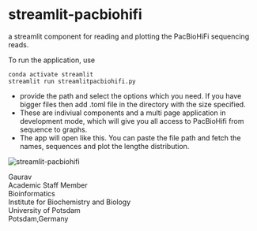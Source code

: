 # streamlit-pacbiohifi
a streamlit component for reading and plotting the PacBioHiFi sequencing reads. 

To run the application, use 
```
conda activate streamlit
streamlit run streamlitpacbiohifi.py 
```
- provide the path and select the options which you need. If you have bigger files then add .toml file in the directory with the size specified. 
- These are indiviual components and a multi page application in development mode, which will give you all access to PacBioHifi from sequence to graphs.
- The app will open like this. You can paste the file path and fetch the names, sequences and plot the lengthe distribution. 
  
![streamlit-pacbiohifi](https://github.com/gauravearn/streamlit-pacbiohifi/blob/main/streamlitpacbiohifi.png)

Gaurav \
Academic Staff Member \
Bioinformatics \
Institute for Biochemistry and Biology \
University of Potsdam \
Potsdam,Germany


